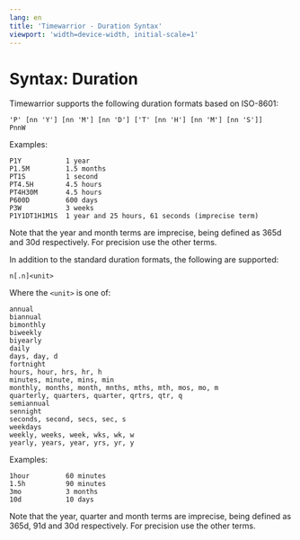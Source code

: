```yaml
---
lang: en
title: 'Timewarrior - Duration Syntax'
viewport: 'width=device-width, initial-scale=1'
---
```


# Syntax: Duration

Timewarrior supports the following duration formats based on ISO-8601:

    'P' [nn 'Y'] [nn 'M'] [nn 'D'] ['T' [nn 'H'] [nn 'M'] [nn 'S']]
    PnnW

Examples:

    P1Y           1 year
    P1.5M         1.5 months
    PT1S          1 second
    PT4.5H        4.5 hours
    PT4H30M       4.5 hours
    P600D         600 days
    P3W           3 weeks
    P1Y1DT1H1M1S  1 year and 25 hours, 61 seconds (imprecise term)

Note that the year and month terms are imprecise, being defined as 365d and 30d respectively.
For precision use the other terms.

In addition to the standard duration formats, the following are supported:

    n[.n]<unit>

Where the `<unit>` is one of:

    annual
    biannual
    bimonthly
    biweekly
    biyearly
    daily
    days, day, d
    fortnight
    hours, hour, hrs, hr, h
    minutes, minute, mins, min
    monthly, months, month, mnths, mths, mth, mos, mo, m
    quarterly, quarters, quarter, qrtrs, qtr, q
    semiannual
    sennight
    seconds, second, secs, sec, s
    weekdays
    weekly, weeks, week, wks, wk, w
    yearly, years, year, yrs, yr, y

Examples:

    1hour         60 minutes
    1.5h          90 minutes
    3mo           3 months
    10d           10 days

Note that the year, quarter and month terms are imprecise, being defined as 365d, 91d and 30d respectively.
For precision use the other terms.
